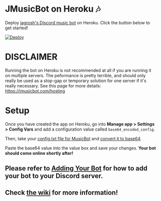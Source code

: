 # JMusicBot on Heroku 🎶
Deploy [jagrosh's Discord music bot](https://github.com/jagrosh/MusicBot/) on Heroku. Click the button below to get started!

[![Deploy](https://www.herokucdn.com/deploy/button.svg)](https://heroku.com/deploy?template=https://github.com/iCrazyBlaze/music-bot-heroku)

# **DISCLAIMER**
Running the bot on Heroku is not recommended at all if you are running it on multiple servers. The peformance is pretty terrible, and should only really be used as a stop-gap or temporary solution for one server if it's really necessary. See this page for more details: https://jmusicbot.com/hosting

# Setup
Once you have created the app on Heroku, go into **Manage app > Settings > Config Vars** and add a configuration value called `base64_encoded_config`.

Then, take your [config.txt file for MusicBot](https://jmusicbot.com/setup#3%EF%B8%8F%E2%83%A3-edit-the-config-file) and [convert it to base64](https://base64.guru/converter/encode/file).

Paste the base64 value into the value box and save your changes. **Your bot should come online shortly after!**

## Please refer to [Adding Your Bot](https://jmusicbot.com/adding-your-bot) for how to add your bot to your Discord server.
## Check [the wiki](https://jmusicbot.com/setup) for more information!
